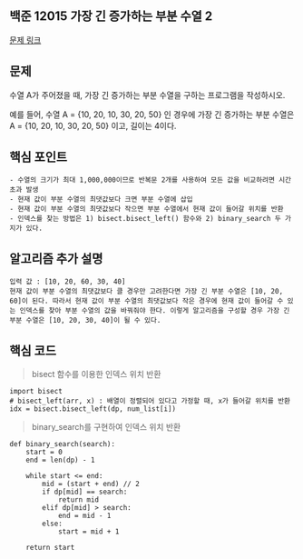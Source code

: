 ## 백준 12015 가장 긴 증가하는 부분 수열 2
[문제 링크](https://www.acmicpc.net/problem/12015)

## 문제
수열 A가 주어졌을 때, 가장 긴 증가하는 부분 수열을 구하는 프로그램을 작성하시오.

예를 들어, 수열 A = {10, 20, 10, 30, 20, 50} 인 경우에 가장 긴 증가하는 부분 수열은 A = {10, 20, 10, 30, 20, 50} 이고, 길이는 4이다.

## 핵심 포인트
```
- 수열의 크기가 최대 1,000,000이므로 반복문 2개를 사용하여 모든 값을 비교하려면 시간 초과 발생
- 현재 값이 부분 수열의 최댓값보다 크면 부분 수열에 삽입
- 현재 값이 부분 수열의 최댓값보다 작으면 부분 수열에서 현재 값이 들어갈 위치를 반환
- 인덱스를 찾는 방법은 1) bisect.bisect_left() 함수와 2) binary_search 두 가지가 있다.
```

## 알고리즘 추가 설명
```
입력 값 : [10, 20, 60, 30, 40]
현재 값이 부분 수열의 최댓값보다 클 경우만 고려한다면 가장 긴 부분 수열은 [10, 20, 60]이 된다. 따라서 현재 값이 부분 수열의 최댓값보다 작은 경우에 현재 값이 들어갈 수 있는 인덱스를 찾아 부분 수열의 값을 바꿔줘야 한다. 이렇게 알고리즘을 구성할 경우 가장 긴 부분 수열은 [10, 20, 30, 40]이 될 수 있다.
```

## 핵심 코드
> bisect 함수를 이용한 인덱스 위치 반환
```
import bisect
# bisect_left(arr, x) : 배열이 정렬되어 있다고 가정할 때, x가 들어갈 위치를 반환
idx = bisect.bisect_left(dp, num_list[i])
```

> binary_search를 구현하여 인덱스 위치 반환
```
def binary_search(search):
    start = 0
    end = len(dp) - 1

    while start <= end:
        mid = (start + end) // 2
        if dp[mid] == search:
            return mid
        elif dp[mid] > search:
            end = mid - 1
        else:
            start = mid + 1

    return start
```
